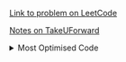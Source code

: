 [Link to problem on LeetCode](https://leetcode.com/problems/longest-palindromic-subsequence/)

[Notes on TakeUForward](https://takeuforward.org/data-structure/longest-palindromic-subsequence-dp-28/)

<details><summary>Most Optimised Code</summary>

![](https://github.com/archishmanghos/code-images/blob/master/DP-Striver/Lec-28.png)

</details>